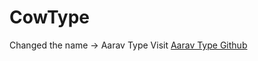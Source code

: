 # CowType #

Changed the name -> Aarav Type
Visit <a href="https://github.com/Aarav-J/AaravType">Aarav Type Github</a>

